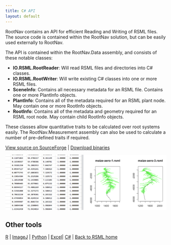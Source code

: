```yaml
---
title: C# API
layout: default
---
```


RootNav contains an API for efficient Reading and Writing of RSML files. The source code is contained within the RootNav solution, but can be easily used externally to RootNav.

The API is contained within the RootNav.Data assembly, and consists of these notable classes:

- **IO.RSML.RootReader**: Will read RSML files and directories into C# classes.
- **IO.RSML.RootWriter**: Will write existing C# classes into one or more RSML files.
- **SceneInfo**: Contains all necessary metadata for an RSML file. Contains one or more PlantInfo objects.
- **PlantInfo**: Contains all of the metadata required for an RSML plant node. May contain one or more RootInfo objects.
- **RootInfo**: Contains all of the metadata and geometry required for an RSML root node. May contain child RootInfo objects.

These classes allow quantitative traits to be calculated over root systems easily. The RootNav.Measurement assembly can also be used to calculate a number of pre-defined traits if required. 


[View source on SourceForge](https://sourceforge.net/p/rootnav/code/ci/default/tree/) | [Download binaries](http://sourceforge.net/projects/rootnav/files/RSML%20C%23%20x64.zip/download)

[![R interface](/images/r_rsml.png)](/images/r_rsml.png)

## Other tools

[R](/tools/r_rsml) | [ImageJ](/tools/imagej_rsml) |  [Python](/tools/python_rsml) |  [Excel](/tools/excell_rsml)|  [C#](/tools/c#_rsml) |  [Back to RSML home](/index)


